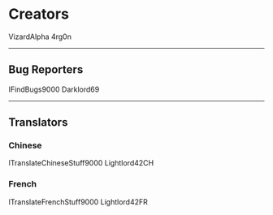 # Creators
VizardAlpha
4rg0n

---

## Bug Reporters
IFindBugs9000
Darklord69

---

## Translators
### Chinese
ITranslateChineseStuff9000
Lightlord42CH
### French
ITranslateFrenchStuff9000
Lightlord42FR